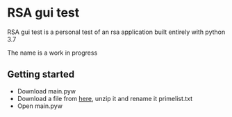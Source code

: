 # RSA gui test
RSA gui test is a personal test of an rsa application built entirely with python 3.7

The name is a work in progress

## Getting started
- Download main.pyw
- Download a file from [here](http://www.primos.mat.br/2T_en.html), unzip it and rename it primelist.txt
- Open main.pyw
